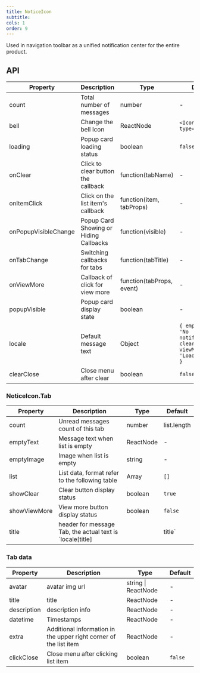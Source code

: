 ```yaml
---
title: NoticeIcon
subtitle: 
cols: 1
order: 9
---
```


Used in navigation toolbar as a unified notification center for the entire product.

## API

Property | Description | Type | Default
----|------|-----|------
count | Total number of messages | number | -
bell | Change the bell Icon | ReactNode | `<Icon type='bell' />`
loading | Popup card loading status | boolean | `false`
onClear | Click to clear button the callback | function(tabName) | -
onItemClick | Click on the list item's callback | function(item, tabProps) | -
onPopupVisibleChange | Popup Card Showing or Hiding Callbacks | function(visible) | -
onTabChange | Switching callbacks for tabs | function(tabTitle) | -
onViewMore | Callback of click for view more | function(tabProps, event) | -
popupVisible | Popup card display state | boolean | -
locale | Default message text | Object | `{ emptyText: 'No notifications', clear: 'Clear', viewMore: 'Loading more' }`
clearClose | Close menu after clear | boolean | `false`

### NoticeIcon.Tab

Property | Description | Type | Default
----|------|-----|------
count | Unread messages count of this tab | number | list.length
emptyText | Message text when list is empty | ReactNode | -
emptyImage | Image when list is empty | string | -
list | List data, format refer to the following table | Array | `[]`
showClear | Clear button display status | boolean | `true`
showViewMore | View more button display status | boolean | `false`
title | header for message Tab, the actual text is `locale[title] || title` | string | -

### Tab data

Property | Description | Type | Default
----|------|-----|------
avatar | avatar img url | string \| ReactNode | -
title | title | ReactNode | -
description | description info | ReactNode | -
datetime | Timestamps | ReactNode | -
extra | Additional information in the upper right corner of the list item | ReactNode | -
clickClose | Close menu after clicking list item | boolean | `false`
